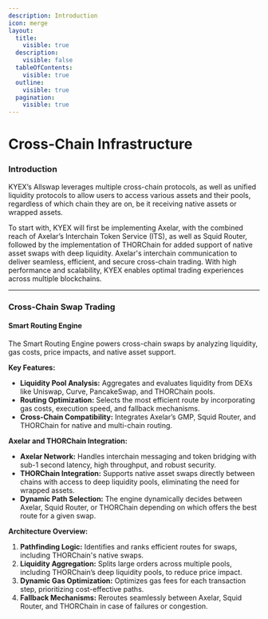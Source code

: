 ```yaml
---
description: Introduction
icon: merge
layout:
  title:
    visible: true
  description:
    visible: false
  tableOfContents:
    visible: true
  outline:
    visible: true
  pagination:
    visible: true
---
```


# Cross-Chain Infrastructure

### Introduction

KYEX’s Allswap leverages multiple cross-chain protocols, as well as unified liquidity protocols to allow users to access various assets and their pools, regardless of which chain they are on, be it receiving native assets or wrapped assets.&#x20;

To start with, KYEX will first be implementing Axelar, with the combined reach of Axelar’s Interchain Token Service (ITS), as well as Squid Router, followed by the implementation of THORChain for added support of native asset swaps with deep liquidity. Axelar's interchain communication to deliver seamless, efficient, and secure cross-chain trading. With high performance and scalability, KYEX enables optimal trading experiences across multiple blockchains.

***

### Cross-Chain Swap Trading

#### Smart Routing Engine

The Smart Routing Engine powers cross-chain swaps by analyzing liquidity, gas costs, price impacts, and native asset support.

**Key Features:**

* **Liquidity Pool Analysis:** Aggregates and evaluates liquidity from DEXs like Uniswap, Curve, PancakeSwap, and THORChain pools.
* **Routing Optimization:** Selects the most efficient route by incorporating gas costs, execution speed, and fallback mechanisms.
* **Cross-Chain Compatibility:** Integrates Axelar’s GMP, Squid Router, and THORChain for native and multi-chain routing.

**Axelar and THORChain Integration:**

* **Axelar Network:** Handles interchain messaging and token bridging with sub-1 second latency, high throughput, and robust security.
* **THORChain Integration:** Supports native asset swaps directly between chains with access to deep liquidity pools, eliminating the need for wrapped assets.
* **Dynamic Path Selection:** The engine dynamically decides between Axelar, Squid Router, or THORChain depending on which offers the best route for a given swap.

**Architecture Overview:**

1. **Pathfinding Logic:** Identifies and ranks efficient routes for swaps, including THORChain's native swaps.
2. **Liquidity Aggregation:** Splits large orders across multiple pools, including THORChain’s deep liquidity pools, to reduce price impact.
3. **Dynamic Gas Optimization:** Optimizes gas fees for each transaction step, prioritizing cost-effective paths.
4. **Fallback Mechanisms:** Reroutes seamlessly between Axelar, Squid Router, and THORChain in case of failures or congestion.
